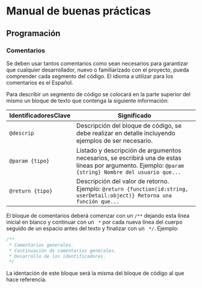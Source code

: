 # Manual de buenas prácticas
## Programación
### Comentarios
Se deben usar tantos comentarios como sean necesarios para garantizar que cualquier desarrollador, nuevo o familiarizado con el proyecto, pueda comprender cada segmento del código. El idioma a utilizar para los comentarios es el Español.

Para describir un segmento de código se colocará en la parte superior del mismo un bloque de texto que contenga la siguiente información:

| IdentificadoresClave | Significado |
| --- | --- | 
| `@descrip` | Descripción del bloque de código, se debe realizar en detalle incluyendo ejemplos de ser necesario. |
| `@param {tipo}` | Listado y descripción de argumentos necesarios, se escribirá una de estas líneas por argumento. Ejemplo: `@param {string} Nombre del usuario que...` |
| `@return {tipo}` | Descripción del valor de retorno. Ejemplo: `@return {function(id:string, userDetail:object)} Retorna una función que...` |


El bloque de comentarios deberá comenzar con un `/**` dejando esta línea inicial en blanco y continuar con un ` *` por cada nueva línea del cuerpo seguido de un espacio antes del texto y finalizar con un ` */`. Ejemplo:

``` Javascript
/**
 * Comentarios generales.
 * Continuación de comentarios generales.
 * Desarrollo de los identificadores.
 */

```

La identación de este bloque será la misma del bloque de código al que hace referencia.
